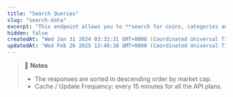 ```yaml
---
title: "Search Queries"
slug: "search-data"
excerpt: "This endpoint allows you to **search for coins, categories and markets listed on CoinGecko**"
hidden: false
createdAt: "Wed Jan 31 2024 03:32:31 GMT+0000 (Coordinated Universal Time)"
updatedAt: "Wed Feb 26 2025 13:49:38 GMT+0000 (Coordinated Universal Time)"
---
```

> 📘 **Notes**
> 
> - The responses are sorted in descending order by market cap.
> - Cache / Update Frequency: every 15 minutes for all the API plans.
